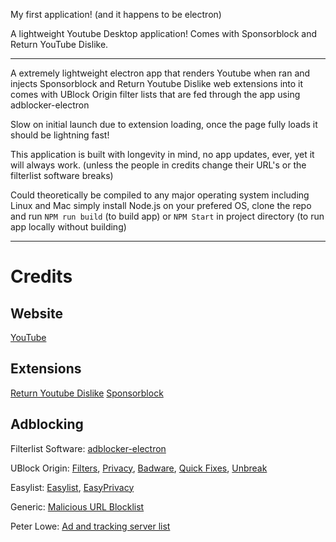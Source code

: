 My first application!
(and it happens to be electron)

A lightweight Youtube Desktop application!
Comes with Sponsorblock and Return YouTube Dislike.

---

A extremely lightweight electron app that renders Youtube when ran and injects Sponsorblock and Return Youtube Dislike web extensions into it  
comes with UBlock Origin filter lists that are fed through the app using adblocker-electron

Slow on initial launch due to extension loading, once the page fully loads it should be lightning fast!

This application is built with longevity in mind, no app updates, ever, yet it will always work. 
(unless the people in credits change their URL's or the filterlist software breaks)

Could theoretically be compiled to any major operating system including Linux and Mac
simply install Node.js on your prefered OS, clone the repo and run `NPM run build` (to build app) or `NPM Start` in project directory (to run app locally without building)

---

# Credits

## Website

[YouTube](https://www.youtube.com/)

## Extensions

[Return Youtube Dislike](https://www.returnyoutubedislike.com/)
[Sponsorblock](https://sponsor.ajay.app/)

## Adblocking

Filterlist Software: [adblocker-electron](https://www.npmjs.com/package/@ghostery/adblocker-electron)

UBlock Origin: [Filters](https://github.com/uBlockOrigin/uAssets/raw/refs/heads/master/filters/filters.txt),
               [Privacy](https://github.com/uBlockOrigin/uAssets/raw/refs/heads/master/filters/privacy.txt),
			   [Badware](https://github.com/uBlockOrigin/uAssets/raw/refs/heads/master/filters/badware.txt),
			   [Quick Fixes](https://github.com/uBlockOrigin/uAssets/raw/refs/heads/master/filters/quick-fixes.txt),
			   [Unbreak](https://github.com/uBlockOrigin/uAssets/raw/refs/heads/master/filters/unbreak.txt)

Easylist:      [Easylist](https://easylist.to/easylist/easylist.txt),
               [EasyPrivacy](https://easylist.to/easylist/easyprivacy.txt)

Generic:       [Malicious URL Blocklist](https://malware-filter.gitlab.io/malware-filter/urlhaus-filter-online.txt)

Peter Lowe:    [Ad and tracking server list](https://pgl.yoyo.org/adservers/serverlist.php?hostformat=hosts&showintro=1&mimetype=plaintext)
